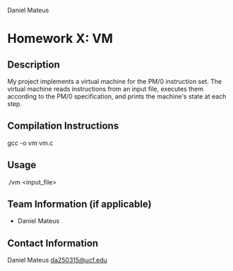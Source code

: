 Daniel Mateus

# Homework X: VM

## Description
My project implements a virtual machine for the PM/0 instruction set. The virtual machine reads instructions from an input file, executes them according to the PM/0 specification, and prints the machine's state at each step.

## Compilation Instructions
gcc -o vm vm.c

## Usage
./vm <input_file>

## Team Information (if applicable)
- Daniel Mateus

## Contact Information
Daniel Mateus 
da250315@ucf.edu
